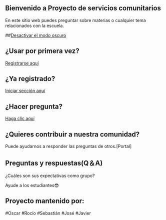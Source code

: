 ## Bienvenido a Proyecto de servicios comunitarios

En este sitio web puedes preguntar sobre materias o cualquier tema relacionados con la escuela.

##[Desactivar el modo oscuro](https://oscar-04.github.io/Test-04)

## ¿Usar por primera vez? 
[Registrarse aquí](https://github.com/signup?return_to=https%3A%2F%2Fgithub.com%2FOscar-04%2FTest-04%2Fissues%2Fnew%2Fchoose&source=login)



## ¿Ya registrado? 
[Iniciar sección aquí](https://github.com/Oscar-04/Clover-04/issues/new/choose)



## ¿Hacer pregunta?

[Haga clic aquí](https://github.com/Oscar-04/Clover-04/issues/new/choose)

## ¿Quieres contribuir a nuestra comunidad?
Puede ayudarnos a responder las preguntas de otros.[Portal]



## Preguntas y respuestas(Q＆A)


¿Cuáles son sus expectativas como grupo?
 
 Ayude a los estudiantes😎
 
 

## Proyecto mantenido por:

#Oscar
#Rocío
#Sebastián
#José
#Javier
